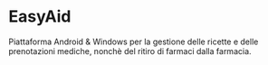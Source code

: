 # EasyAid
Piattaforma Android &amp; Windows per la gestione delle ricette e delle prenotazioni mediche, nonchè del ritiro di farmaci dalla farmacia.
